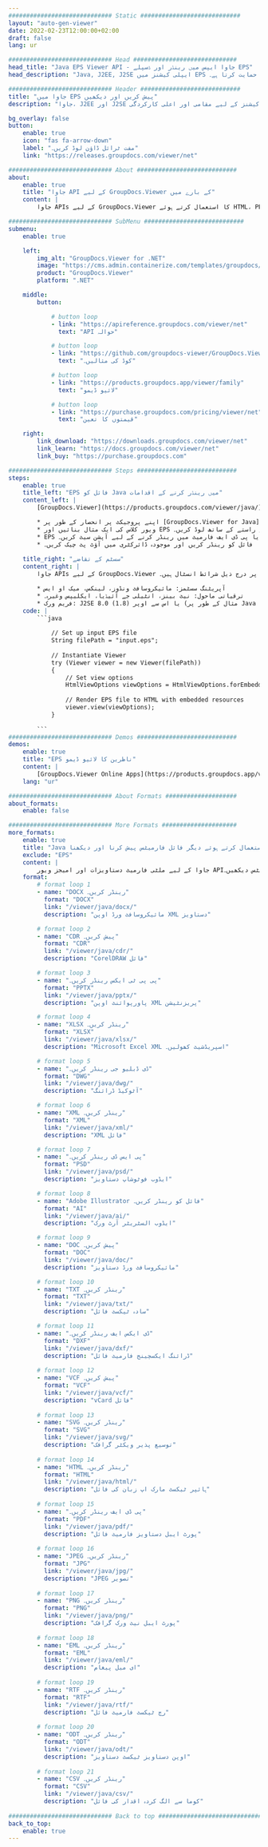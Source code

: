 ```yaml
---
############################# Static ############################
layout: "auto-gen-viewer"
date: 2022-02-23T12:00:00+02:00
draft: false
lang: ur

############################# Head #############################
head_title: "Java EPS Viewer API - جاوا ایپس میں رینڈر اور ڈسپلے EPS"
head_description: "Java, J2EE, J2SE ایپلی کیشنز میں EPS فائلیں دیکھیں۔ دستاویز دیکھنے کے اختیارات کو منظم کرنے کے لیے جدید خصوصیات کے ساتھ ایچ ٹی ایم ایل، پی ڈی ایف یا امیج موڈ میں 170+ دستاویز اور تصویری فائل فارمیٹس دیکھنے کی حمایت کرتا ہے۔"

############################# Header ############################
title: "جاوا میں EPS پیش کریں اور دیکھیں" 
description: "جاوا، J2EE اور J2SE پر مبنی ایپلی کیشنز کے لیے مقامی اور اعلی کارکردگی EPS فائل ویوور API، آؤٹ پٹ دستاویز کی شکل کو اپنی مرضی کے مطابق بنانے کے لیے اضافی خصوصیات کی ایک وسیع رینج کی حمایت کرتا ہے۔" 

bg_overlay: false
button:
    enable: true
    icon: "fas fa-arrow-down"
    label: "مفت ٹرائل ڈاؤن لوڈ کریں۔"
    link: "https://releases.groupdocs.com/viewer/net"

############################# About ############################
about:
    enable: true
    title: "جاوا API کے لیے GroupDocs.Viewer کے بارے میں" 
    content: |
        جاوا APIs کے لیے GroupDocs.Viewer کا استعمال کرتے ہوئے HTML، PDF یا امیج موڈز میں 170+ سے زیادہ فائل فارمیٹس کو ظاہر کرنے کے لیے اپنی جاوا ایپلیکیشنز کو فعال کریں بغیر کسی اضافی سافٹ ویئر انسٹال کیے؛ جیسے کہ مائیکروسافٹ آفس، اپاچی اوپن آفس، ایڈوب ایکروبیٹ ریڈر وغیرہ۔ ڈویلپرز آسانی سے تمام مشہور تصاویر اور دستاویز کی اقسام کو دیکھ سکتے ہیں جن میں مائیکروسافٹ آفس، اوپن دستاویز، ایچ ٹی ایم ایل، پی ڈی ایف، آرکائیو، ڈایاگرام، فوٹوشاپ، آٹو کیڈ اور جاوا ایپلی کیشنز کے اندر پروگرامنگ لینگویج فارمیٹس شامل ہیں۔ تیز رفتار اور اعلیٰ ترین کوالٹی رینڈرنگ۔

############################# SubMenu ############################
submenu:
    enable: true

    left:
        img_alt: "GroupDocs.Viewer for .NET"
        image: "https://cms.admin.containerize.com/templates/groupdocs/images/product-logos/90x90-noborder/groupdocs-viewer-net.png"
        product: "GroupDocs.Viewer"
        platform: ".NET"

    middle:
        button:

            # button loop
            - link: "https://apireference.groupdocs.com/viewer/net"
              text: "API حوالہ"

            # button loop
            - link: "https://github.com/groupdocs-viewer/GroupDocs.Viewer-for-.NET"
              text: "کوڈ کی مثالیں۔"

            # button loop
            - link: "https://products.groupdocs.app/viewer/family"
              text: "لائیو ڈیمو"

            # button loop
            - link: "https://purchase.groupdocs.com/pricing/viewer/net"
              text: "قیمتوں کا تعین"

    right:
        link_download: "https://downloads.groupdocs.com/viewer/net"
        link_learn: "https://docs.groupdocs.com/viewer/net"
        link_buy: "https://purchase.groupdocs.com"

############################# Steps ############################
steps:
    enable: true
    title_left: "EPS فائل کو Java میں رینڈر کرنے کے اقدامات" 
    content_left: |
        [GroupDocs.Viewer](https://products.groupdocs.com/viewer/java/) کے ساتھ آپ EPS کو HTML، JPEG، PNG یا PDF میں چند مراحل میں رینڈر کر سکتے ہیں۔

        * اپنے پروجیکٹ پر انحصار کے طور پر [GroupDocs.Viewer for Java](https://releases.groupdocs.com/viewer/java/) شامل کریں۔ 
        * ویور کلاس کی ایک مثال بنائیں اور EPS فائل کو پورے راستے کے ساتھ لوڈ کریں۔ 
        * EPS فائل کو ایچ ٹی ایم ایل، پی این جی، جے پی ای جی یا پی ڈی ایف فارمیٹ میں رینڈر کرنے کے لیے آپشن سیٹ کریں۔ 
        * فائل کو رینڈر کریں اور موجودہ ڈائرکٹری میں آؤٹ پٹ چیک کریں۔ 
        
    title_right: "سسٹم کے تقاضے" 
    content_right: |
        جاوا APIs کے لیے GroupDocs.Viewer تمام بڑے پلیٹ فارمز اور آپریٹنگ سسٹمز پر تعاون یافتہ ہیں۔ ذیل کے کوڈ پر عمل کرنے سے پہلے، براہ کرم یقینی بنائیں کہ آپ کے سسٹم پر درج ذیل شرائط انسٹال ہیں۔

        * آپریٹنگ سسٹمز: مائیکروسافٹ ونڈوز، لینکس، میک او ایس 
        * ترقیاتی ماحول: نیٹ بینز، انٹیلی جے آئیڈیا، ایکلیپس وغیرہ۔ 
        * فریم ورک: J2SE 8.0 (1.8) یا اس سے اوپر (مثال کے طور پر Java 17) 
    code: |
        ```java
                        
            // Set up input EPS file
            String filePath = "input.eps";
        
            // Instantiate Viewer
            try (Viewer viewer = new Viewer(filePath))
            {
            	// Set view options 
            	HtmlViewOptions viewOptions = HtmlViewOptions.forEmbeddedResources();
                    
            	// Render EPS file to HTML with embedded resources
            	viewer.view(viewOptions);
            }
             
        ```
############################# Demos ############################
demos:
    enable: true
    title: "EPS ناظرین کا لائیو ڈیمو"
    content: |
        [GroupDocs.Viewer Online Apps](https://products.groupdocs.app/viewer/eps) ویب سائٹ پر جا کر ابھی EPS فائل دیکھیں۔
    lang: "ur"

############################# About Formats ####################
about_formats:
    enable: false

############################# More Formats #####################
more_formats:
    enable: true
    title: "Java کا استعمال کرتے ہوئے دیگر فائل فارمیٹس پیش کرنا اور دیکھنا"
    exclude: "EPS"
    content: |
        جاوا کے لیے ملٹی فارمیٹ دستاویزات اور امیجز ویور API۔ کسی بیرونی ناظرین کے بغیر ذیل میں کچھ مشہور فائل فارمیٹس دیکھیں۔
    format: 
        # format loop 1
        - name: "DOCX رینڈر کریں۔"
          format: "DOCX"
          link: "/viewer/java/docx/"
          description: "مائیکروسافٹ ورڈ اوپن XML دستاویز" 

        # format loop 2
        - name: "CDR پیش کریں۔" 
          format: "CDR"
          link: "/viewer/java/cdr/"
          description: "CorelDRAW فائل" 

        # format loop 3
        - name: "پی پی ٹی ایکس رینڈر کریں۔"
          format: "PPTX"
          link: "/viewer/java/pptx/"
          description: "پاورپوائنٹ اوپن XML پریزنٹیشن" 

        # format loop 4
        - name: "XLSX رینڈر کریں۔"
          format: "XLSX"
          link: "/viewer/java/xlsx/"
          description: "Microsoft Excel XML اسپریڈشیٹ کھولیں۔" 

        # format loop 5
        - name: "ڈی ڈبلیو جی رینڈر کریں۔"
          format: "DWG"
          link: "/viewer/java/dwg/"
          description: "آٹوکیڈ ڈرائنگ"

        # format loop 6
        - name: "XML رینڈر کریں۔"
          format: "XML"
          link: "/viewer/java/xml/"
          description: "XML فائل"

        # format loop 7
        - name: "پی ایس ڈی رینڈر کریں۔"
          format: "PSD"
          link: "/viewer/java/psd/"
          description: "ایڈوب فوٹوشاپ دستاویز"

        # format loop 8
        - name: "Adobe Illustrator فائل کو رینڈر کریں۔"
          format: "AI"
          link: "/viewer/java/ai/"
          description: "ایڈوب السٹریٹر آرٹ ورک"

        # format loop 9
        - name: "DOC پیش کریں۔"
          format: "DOC"
          link: "/viewer/java/doc/"
          description: "مائیکروسافٹ ورڈ دستاویز" 

        # format loop 10
        - name: "TXT رینڈر کریں۔" 
          format: "TXT"
          link: "/viewer/java/txt/"
          description: "سادہ ٹیکسٹ فائل" 

        # format loop 11
        - name: "ڈی ایکس ایف رینڈر کریں۔" 
          format: "DXF"
          link: "/viewer/java/dxf/"
          description: "ڈرائنگ ایکسچینج فارمیٹ فائل"  
          
        # format loop 12
        - name: "VCF پیش کریں۔"
          format: "VCF"
          link: "/viewer/java/vcf/"
          description: "vCard فائل"  
              
        # format loop 13
        - name: "SVG رینڈر کریں۔"
          format: "SVG"
          link: "/viewer/java/svg/"
          description: "توسیع پذیر ویکٹر گرافک" 
          
        # format loop 14
        - name: "HTML رینڈر کریں۔"
          format: "HTML"
          link: "/viewer/java/html/"
          description: "ہائپر ٹیکسٹ مارک اپ زبان کی فائل" 
          
        # format loop 15
        - name: "پی ڈی ایف رینڈر کریں۔"
          format: "PDF"
          link: "/viewer/java/pdf/"
          description: "پورٹ ایبل دستاویز فارمیٹ فائل"
          
        # format loop 16
        - name: "JPEG رینڈر کریں۔"
          format: "JPG"
          link: "/viewer/java/jpg/"
          description: "JPEG تصویر"
          
        # format loop 17
        - name: "PNG رینڈر کریں۔"
          format: "PNG"
          link: "/viewer/java/png/"
          description: "پورٹ ایبل نیٹ ورک گرافک" 
          
        # format loop 18
        - name: "EML رینڈر کریں۔"
          format: "EML"
          link: "/viewer/java/eml/"
          description: "ای میل پیغام" 
          
        # format loop 19
        - name: "RTF رینڈر کریں۔"
          format: "RTF"
          link: "/viewer/java/rtf/"
          description: "رچ ٹیکسٹ فارمیٹ فائل" 
          
        # format loop 20
        - name: "ODT رینڈر کریں۔"
          format: "ODT"
          link: "/viewer/java/odt/"
          description: "اوپن دستاویز ٹیکسٹ دستاویز" 
          
        # format loop 21
        - name: "CSV رینڈر کریں۔"
          format: "CSV"
          link: "/viewer/java/csv/"
          description: "کوما سے الگ کردہ اقدار کی فائل" 
          
############################# Back to top ###############################
back_to_top:
    enable: true
---
```

